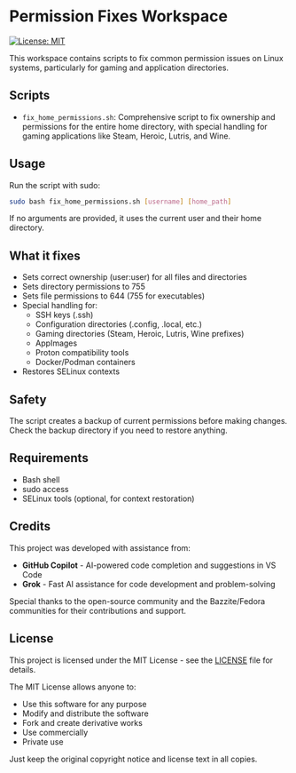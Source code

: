 # Permission Fixes Workspace

[![License: MIT](https://img.shields.io/badge/License-MIT-yellow.svg)](https://opensource.org/licenses/MIT)

This workspace contains scripts to fix common permission issues on Linux systems, particularly for gaming and application directories.

## Scripts

- `fix_home_permissions.sh`: Comprehensive script to fix ownership and permissions for the entire home directory, with special handling for gaming applications like Steam, Heroic, Lutris, and Wine.

## Usage

Run the script with sudo:

```bash
sudo bash fix_home_permissions.sh [username] [home_path]
```

If no arguments are provided, it uses the current user and their home directory.

## What it fixes

- Sets correct ownership (user:user) for all files and directories
- Sets directory permissions to 755
- Sets file permissions to 644 (755 for executables)
- Special handling for:
  - SSH keys (.ssh)
  - Configuration directories (.config, .local, etc.)
  - Gaming directories (Steam, Heroic, Lutris, Wine prefixes)
  - AppImages
  - Proton compatibility tools
  - Docker/Podman containers
- Restores SELinux contexts

## Safety

The script creates a backup of current permissions before making changes. Check the backup directory if you need to restore anything.

## Requirements

- Bash shell
- sudo access
- SELinux tools (optional, for context restoration)

## Credits

This project was developed with assistance from:

- **GitHub Copilot** - AI-powered code completion and suggestions in VS Code
- **Grok** - Fast AI assistance for code development and problem-solving

Special thanks to the open-source community and the Bazzite/Fedora communities for their contributions and support.

## License

This project is licensed under the MIT License - see the [LICENSE](LICENSE) file for details.

The MIT License allows anyone to:
- Use this software for any purpose
- Modify and distribute the software
- Fork and create derivative works
- Use commercially
- Private use

Just keep the original copyright notice and license text in all copies.